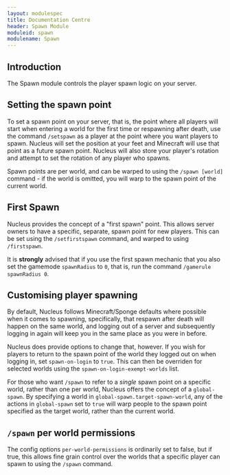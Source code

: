 ```yaml
---
layout: modulespec
title: Documentation Centre
header: Spawn Module
moduleid: spawn
modulename: Spawn
---
```


## Introduction

The Spawn module controls the player spawn logic on your server.

## Setting the spawn point

To set a spawn point on your server, that is, the point where all players will start when entering a world for the first
time or respawning after death, use the command `/setspawn` as a player at the point where you want players to spawn. 
Nucleus will set the position at your feet and Minecraft will use that point as a future spawn point. Nucleus will also 
store your player's rotation and attempt to set the rotation of any player who spawns.

Spawn points are per world, and can be warped to using the `/spawn [world]` command - if the world is omitted, you will
warp to the spawn point of the current world. 

## First Spawn

Nucleus provides the concept of a "first spawn" point. This allows server owners to have a specific, separate, spawn 
point for new players. This can be set using the `/setfirstspawn` command, and warped to using `/firstspawn`.

It is **strongly** advised that if you use the first spawn mechanic that you also set the gamemode `spawnRadius` to 
`0`, that is, run the command `/gamerule spawnRadius 0`.  

## Customising player spawning

By default, Nucleus follows Minecraft/Sponge defaults where possible when it comes to spawning, specifically, that
respawn after death will happen on the same world, and logging out of a server and subsequently logging in again will
keep you in the same place as you were in before.

Nucleus does provide options to change that, however. If you wish for players to return to the spawn point of the world
they logged out on when logging in, set `spawn-on-login` to `true`. This can then be overriden for selected worlds using
the `spawn-on-login-exempt-worlds` list.

For those who want `/spawn` to refer to a _single_ spawn point on a specific world, rather than one per world, Nucleus
offers the concept of a `global-spawn`. By specifying a world in `global-spawn.target-spawn-world`, any of the actions
in `global-spawn` set to `true`  will warp people to the spawn point specified as the target world, rather than the
current world. 

## `/spawn` per world permissions

The config options `per-world-permissions` is ordinarily set to false, but if true, this allows fine grain control over
the worlds that a specific player can spawn to using the `/spawn` command.
